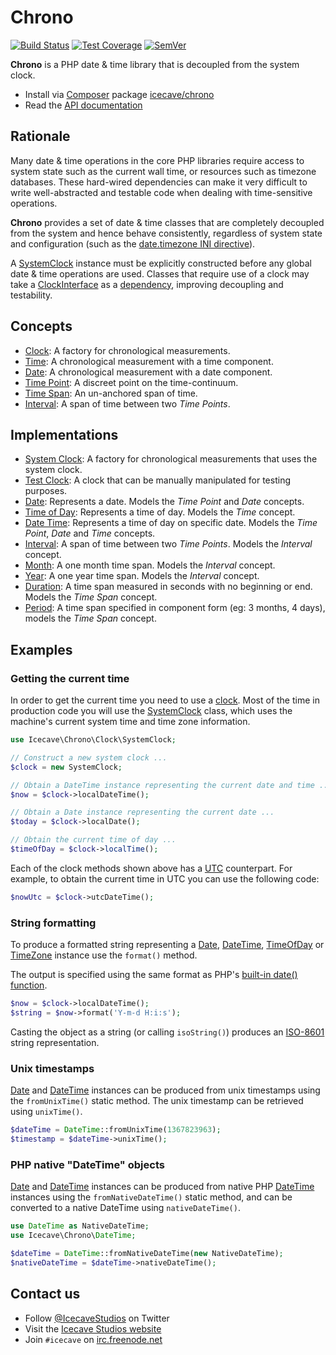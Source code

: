 # Chrono

[![Build Status]](https://travis-ci.org/IcecaveStudios/chrono)
[![Test Coverage]](https://coveralls.io/r/IcecaveStudios/chrono?branch=develop)
[![SemVer]](http://semver.org)

**Chrono** is a PHP date & time library that is decoupled from the system clock.

* Install via [Composer](http://getcomposer.org) package [icecave/chrono](https://packagist.org/packages/icecave/chrono)
* Read the [API documentation](http://icecavestudios.github.io/chrono/artifacts/documentation/api/)

## Rationale

Many date & time operations in the core PHP libraries require access to system state such as the current wall time, or
resources such as timezone databases. These hard-wired dependencies can make it very difficult to write well-abstracted
and testable code when dealing with time-sensitive operations.

**Chrono** provides a set of date & time classes that are completely decoupled from the system and hence behave
consistently, regardless of system state and configuration (such as the
[date.timezone INI directive](http://www.php.net/manual/en/datetime.configuration.php#ini.date.timezone)).

A [SystemClock](src/Clock/SystemClock.php) instance must be explicitly constructed before any global
date & time operations are used. Classes that require use of a clock may take a [ClockInterface](src/Clock/ClockInterface.php)
as a [dependency](http://en.wikipedia.org/wiki/Dependency_injection), improving decoupling and testability.

## Concepts

* [Clock](src/Clock/ClockInterface.php): A factory for chronological measurements.
* [Time](src/TimeInterface.php): A chronological measurement with a time component.
* [Date](src/DateInterface.php): A chronological measurement with a date component.
* [Time Point](src/TimePointInterface.php): A discreet point on the time-continuum.
* [Time Span](src/TimeSpan/TimeSpanInterface.php): An un-anchored span of time.
* [Interval](src/Interval/IntervalInterface.php): A span of time between two *Time Points*.

## Implementations

* [System Clock](src/Clock/SystemClock.php): A factory for chronological measurements that uses the system clock.
* [Test Clock](src/Clock/TestClock.php): A clock that can be manually manipulated for testing purposes.
* [Date](src/Date.php): Represents a date. Models the *Time Point* and *Date* concepts.
* [Time of Day](src/TimeOfDay.php): Represents a time of day. Models the *Time* concept.
* [Date Time](src/DateTime.php): Represents a time of day on specific date. Models the *Time Point*, *Date* and *Time* concepts.
* [Interval](src/Interval/Interval.php): A span of time between two *Time Points*. Models the *Interval* concept.
* [Month](src/Interval/Month.php): A one month time span. Models the *Interval* concept.
* [Year](src/Interval/Year.php): A one year time span. Models the *Interval* concept.
* [Duration](src/TimeSpan/Duration.php): A time span measured in seconds with no beginning or end. Models the *Time Span* concept.
* [Period](src/TimeSpan/Period.php): A time span specified in component form (eg: 3 months, 4 days), models the *Time Span* concept.

## Examples

### Getting the current time

In order to get the current time you need to use a [clock](src/Clock/ClockInterface.php). Most of the time in production
code you will use the [SystemClock](src/Clock/SystemClock.php) class, which uses the machine's current system time and
time zone information.

```php
use Icecave\Chrono\Clock\SystemClock;

// Construct a new system clock ...
$clock = new SystemClock;

// Obtain a DateTime instance representing the current date and time ...
$now = $clock->localDateTime();

// Obtain a Date instance representing the current date ...
$today = $clock->localDate();

// Obtain the current time of day ...
$timeOfDay = $clock->localTime();
```

Each of the clock methods shown above has a [UTC](http://en.wikipedia.org/wiki/Coordinated_Universal_Time) counterpart.
For example, to obtain the current time in UTC you can use the following code:

```php
$nowUtc = $clock->utcDateTime();
```

### String formatting

To produce a formatted string representing a [Date](src/Date.php), [DateTime](src/DateTime.php),
[TimeOfDay](src/TimeOfDay.php) or [TimeZone](src/TimeZone.php) instance use the `format()`
method.

The output is specified using the same format as PHP's [built-in date() function](http://php.net/manual/en/function.date.php).

```php
$now = $clock->localDateTime();
$string = $now->format('Y-m-d H:i:s');
```

Casting the object as a string (or calling `isoString()`) produces an [ISO-8601](http://en.wikipedia.org/wiki/ISO_8601)
string representation.

### Unix timestamps

[Date](src/Date.php) and [DateTime](src/DateTime.php) instances can be produced from unix
timestamps using the `fromUnixTime()` static method. The unix timestamp can be retrieved using `unixTime()`.

```php
$dateTime = DateTime::fromUnixTime(1367823963);
$timestamp = $dateTime->unixTime();
```

### PHP native "DateTime" objects

[Date](src/Date.php) and [DateTime](src/DateTime.php) instances can be produced from
native PHP [DateTime](http://php.net/manual/en/class.datetime.php) instances using the `fromNativeDateTime()` static
method, and can be converted to a native DateTime using `nativeDateTime()`.

```php
use DateTime as NativeDateTime;
use Icecave\Chrono\DateTime;

$dateTime = DateTime::fromNativeDateTime(new NativeDateTime);
$nativeDateTime = $dateTime->nativeDateTime();
```

## Contact us

* Follow [@IcecaveStudios](https://twitter.com/IcecaveStudios) on Twitter
* Visit the [Icecave Studios website](http://icecave.com.au)
* Join `#icecave` on [irc.freenode.net](http://webchat.freenode.net?channels=icecave)

<!-- references -->
[Build Status]: http://img.shields.io/travis/IcecaveStudios/chrono/develop.svg?style=flat-square
[Test Coverage]: http://img.shields.io/coveralls/IcecaveStudios/chrono/develop.svg?style=flat-square
[SemVer]: http://img.shields.io/:semver-1.0.0-brightgreen.svg?style=flat-square

